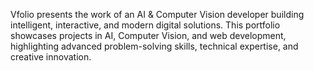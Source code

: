 Vfolio presents the work of an AI & Computer Vision developer building intelligent, interactive, and modern digital solutions. This portfolio showcases projects in AI, Computer Vision, and web development, highlighting advanced problem-solving skills, technical expertise, and creative innovation.
